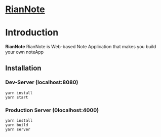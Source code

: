 # [RianNote](http://riannote.com)

# Introduction

**RianNote** RianNote is Web-based Note Application that makes you build your own noteApp

## Installation

### Dev-Server (localhost:8080)
```
yarn install
yarn start
```

### Production Server (0localhost:4000)
```
yarn install
yarn build
yarn server
```









